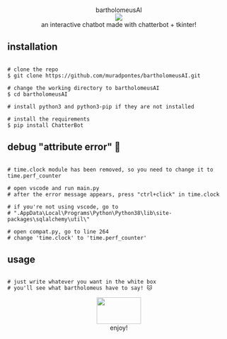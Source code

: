 <p align=center>
  <br>bartholomeusAI</br>
  <img src="https://i.imgur.com/8VhDMdu.png"/>
  
<br>
  <span>an interactive chatbot made with chatterbot + tkinter!
  <br>
  
</p>
  
  ## installation

```console

# clone the repo
$ git clone https://github.com/muradpontes/bartholomeusAI.git

# change the working directory to bartholomeusAI
$ cd bartholomeusAI

# install python3 and python3-pip if they are not installed

# install the requirements 
$ pip install ChatterBot

```

  ## debug "attribute error" 👾
  
```console

# time.clock module has been removed, so you need to change it to time.perf_counter

# open vscode and run main.py
# after the error message appears, press "ctrl+click" in time.clock  

# if you're not using vscode, go to 
# ".AppData\Local\Programs\Python\Python38\lib\site-packages\sqlalchemy\util\"

# open compat.py, go to line 264
# change 'time.clock' to 'time.perf_counter'

```

  ## usage
  
```console

# just write whatever you want in the white box
# you'll see what bartholomeus have to say! 🐱 

```

<p align=center>
  <img src="https://i.imgur.com/hQbeGJG.png" width="100" height="60">
  
<br>
  <span>enjoy!
  <br>
    
</p>
